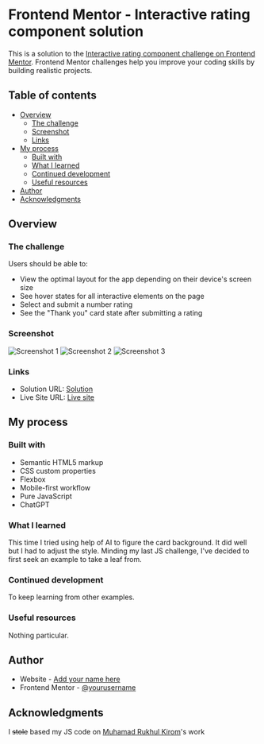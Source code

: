 # Frontend Mentor - Interactive rating component solution

This is a solution to the [Interactive rating component challenge on Frontend Mentor](https://www.frontendmentor.io/challenges/interactive-rating-component-koxpeBUmI). Frontend Mentor challenges help you improve your coding skills by building realistic projects. 

## Table of contents

- [Overview](#overview)
  - [The challenge](#the-challenge)
  - [Screenshot](#screenshot)
  - [Links](#links)
- [My process](#my-process)
  - [Built with](#built-with)
  - [What I learned](#what-i-learned)
  - [Continued development](#continued-development)
  - [Useful resources](#useful-resources)
- [Author](#author)
- [Acknowledgments](#acknowledgments)


## Overview

### The challenge

Users should be able to:

- View the optimal layout for the app depending on their device's screen size
- See hover states for all interactive elements on the page
- Select and submit a number rating
- See the "Thank you" card state after submitting a rating

### Screenshot

![Screenshot 1](image1.png)
![Screenshot 2](image2.png)
![Screenshot 3](image3.png)

### Links

- Solution URL: [Solution](https://www.frontendmentor.io/solutions/interactive-rating-component-pure-js-A7anxZWaz3)
- Live Site URL: [Live site](https://drmetr.github.io/Interactive-rating-component-challenge/)

## My process

### Built with

- Semantic HTML5 markup
- CSS custom properties
- Flexbox
- Mobile-first workflow
- Pure JavaScript
- ChatGPT

### What I learned

This time I tried using help of AI to figure the card background. It did well but I had to adjust the style. Minding my last JS challenge, I've decided to first seek an example to take a leaf from. 

### Continued development

To keep learning from other examples.

### Useful resources

Nothing particular.

## Author

- Website - [Add your name here](https://www.your-site.com)
- Frontend Mentor - [@yourusername](https://www.frontendmentor.io/profile/yourusername)

## Acknowledgments

I <s>stole</s> based my JS code on [Muhamad Rukhul Kirom](https://www.frontendmentor.io/profile/rukhulkirom)'s work
